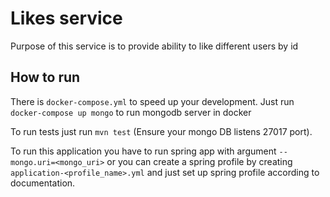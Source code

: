 Likes service
=============

Purpose of this service is to provide ability to like different users by id

How to run
----------

There is `docker-compose.yml` to speed up your development. Just run `docker-compose up mongo` to 
run mongodb server in docker

To run tests just run `mvn test` (Ensure your mongo DB listens 27017 port).

To run this application you have to run spring app with argument `--mongo.uri=<mongo_uri>` or you 
can create a spring profile by creating `application-<profile_name>.yml` and just set up spring 
profile according to documentation.